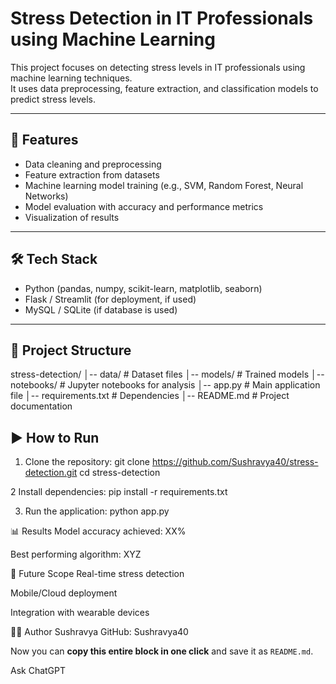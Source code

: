 # Stress Detection in IT Professionals using Machine Learning

This project focuses on detecting stress levels in IT professionals using machine learning techniques.  
It uses data preprocessing, feature extraction, and classification models to predict stress levels.

---

## 🚀 Features
- Data cleaning and preprocessing
- Feature extraction from datasets
- Machine learning model training (e.g., SVM, Random Forest, Neural Networks)
- Model evaluation with accuracy and performance metrics
- Visualization of results

---

## 🛠️ Tech Stack
- Python (pandas, numpy, scikit-learn, matplotlib, seaborn)
- Flask / Streamlit (for deployment, if used)
- MySQL / SQLite (if database is used)

---

## 📂 Project Structure
stress-detection/
│-- data/ # Dataset files
│-- models/ # Trained models
│-- notebooks/ # Jupyter notebooks for analysis
│-- app.py # Main application file
│-- requirements.txt # Dependencies
│-- README.md # Project documentation


## ▶️ How to Run
1. Clone the repository:
   git clone https://github.com/Sushravya40/stress-detection.git
   cd stress-detection
   
2 Install dependencies:
pip install -r requirements.txt

3. Run the application:
python app.py


📊 Results
Model accuracy achieved: XX%

Best performing algorithm: XYZ

📌 Future Scope
Real-time stress detection

Mobile/Cloud deployment

Integration with wearable devices

👨‍💻 Author
Sushravya
GitHub: Sushravya40

Now you can **copy this entire block in one click** and save it as `README.md`.  








Ask ChatGPT

